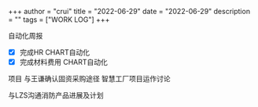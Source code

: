 +++
author = "crui"
title = "2022-06-29"
date = "2022-06-29"
description = ""
tags = ["WORK LOG"]
+++

自动化周报
- [x] 完成HR CHART自动化
- [x] 完成材料费用 CHART自动化

项目
与王谦确认固资采购途径
智慧工厂项目运作讨论

与LZS沟通消防产品进展及计划
